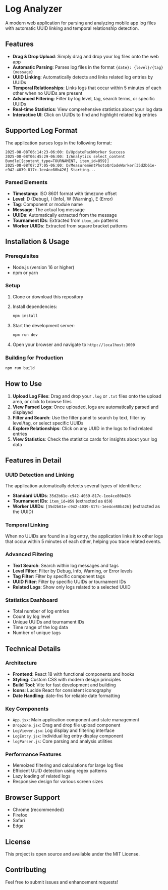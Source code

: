 # Log Analyzer

A modern web application for parsing and analyzing mobile app log files with automatic UUID linking and temporal relationship detection.

## Features

- **Drag & Drop Upload**: Simply drag and drop your log files onto the web app
- **Automatic Parsing**: Parses log files in the format `{date}: {level}/{tag} {message}`
- **UUID Linking**: Automatically detects and links related log entries by UUIDs
- **Temporal Relationships**: Links logs that occur within 5 minutes of each other when no UUIDs are present
- **Advanced Filtering**: Filter by log level, tag, search terms, or specific UUIDs
- **Real-time Statistics**: View comprehensive statistics about your log data
- **Interactive UI**: Click on UUIDs to find and highlight related log entries

## Supported Log Format

The application parses logs in the following format:
```
2025-08-08T06:14:23-06:00: D/UpdatePackWorker Success
2025-08-08T06:45:29-06:00: I/Analytics select_content Bundle[{content_type=TOURNAMENT, item_id=859}]
2025-08-08T07:27:05-06:00: D/MeasurementPhotoQrCodeWorker[35d2b61e-c942-4039-817c-1ee4ce80b426] Starting...
```

### Parsed Elements

- **Timestamp**: ISO 8601 format with timezone offset
- **Level**: D (Debug), I (Info), W (Warning), E (Error)
- **Tag**: Component or module name
- **Message**: The actual log message
- **UUIDs**: Automatically extracted from the message
- **Tournament IDs**: Extracted from `item_id=` patterns
- **Worker UUIDs**: Extracted from square bracket patterns

## Installation & Usage

### Prerequisites

- Node.js (version 16 or higher)
- npm or yarn

### Setup

1. Clone or download this repository
2. Install dependencies:
   ```bash
   npm install
   ```

3. Start the development server:
   ```bash
   npm run dev
   ```

4. Open your browser and navigate to `http://localhost:3000`

### Building for Production

```bash
npm run build
```

## How to Use

1. **Upload Log Files**: Drag and drop your `.log` or `.txt` files onto the upload area, or click to browse files
2. **View Parsed Logs**: Once uploaded, logs are automatically parsed and displayed
3. **Filter and Search**: Use the filter panel to search by text, filter by level/tag, or select specific UUIDs
4. **Explore Relationships**: Click on any UUID in the logs to find related entries
5. **View Statistics**: Check the statistics cards for insights about your log data

## Features in Detail

### UUID Detection and Linking

The application automatically detects several types of identifiers:

- **Standard UUIDs**: `35d2b61e-c942-4039-817c-1ee4ce80b426`
- **Tournament IDs**: `item_id=859` (extracted as `859`)
- **Worker UUIDs**: `[35d2b61e-c942-4039-817c-1ee4ce80b426]` (extracted as the UUID)

### Temporal Linking

When no UUIDs are found in a log entry, the application links it to other logs that occur within 5 minutes of each other, helping you trace related events.

### Advanced Filtering

- **Text Search**: Search within log messages and tags
- **Level Filter**: Filter by Debug, Info, Warning, or Error levels
- **Tag Filter**: Filter by specific component tags
- **UUID Filter**: Filter by specific UUIDs or tournament IDs
- **Related Logs**: Show only logs related to a selected UUID

### Statistics Dashboard

- Total number of log entries
- Count by log level
- Unique UUIDs and tournament IDs
- Time range of the log data
- Number of unique tags

## Technical Details

### Architecture

- **Frontend**: React 18 with functional components and hooks
- **Styling**: Custom CSS with modern design principles
- **Build Tool**: Vite for fast development and building
- **Icons**: Lucide React for consistent iconography
- **Date Handling**: date-fns for reliable date formatting

### Key Components

- `App.jsx`: Main application component and state management
- `DropZone.jsx`: Drag and drop file upload component
- `LogViewer.jsx`: Log display and filtering interface
- `LogEntry.jsx`: Individual log entry display component
- `logParser.js`: Core parsing and analysis utilities

### Performance Features

- Memoized filtering and calculations for large log files
- Efficient UUID detection using regex patterns
- Lazy loading of related logs
- Responsive design for various screen sizes

## Browser Support

- Chrome (recommended)
- Firefox
- Safari
- Edge

## License

This project is open source and available under the MIT License.

## Contributing

Feel free to submit issues and enhancement requests!

